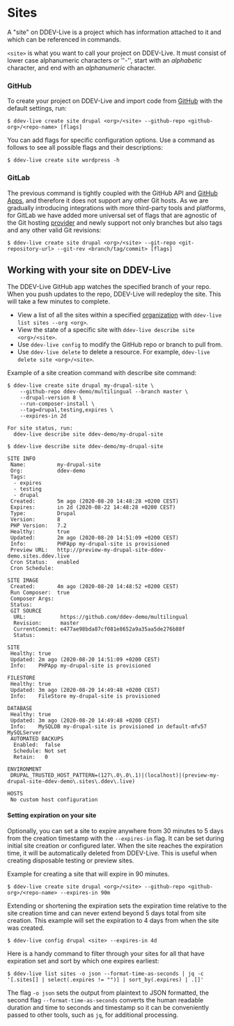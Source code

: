 # Sites

A "site" on DDEV-Live is a project which has information attached to it and which can be referenced in commands.

`<site>` is what you want to call your project on DDEV-Live. It must consist of lower case alphanumeric characters or ''-'', start with an _alphabetic_ character, and end with an _alphanumeric_ character.

### GitHub

To create your project on DDEV-Live and import code from [GitHub](github.md) with the default settings, run:
```
$ ddev-live create site drupal <org>/<site> --github-repo <github-org>/<repo-name> [flags]
```

You can add flags for specific configuration options. Use a command as follows to see all possible flags and their descriptions:
```
$ ddev-live create site wordpress -h
```

### GitLab

The previous command is tightly coupled with the GitHub API and [GitHub Apps](https://developer.github.com/apps/), and therefore it does not support any other Git hosts. As we are gradually introducing integrations with more third-party tools and platforms, for GitLab we have added more universal set of flags that are agnostic of the Git hosting [provider](https://docs.ddev.com/providers/) and newly support not only branches but also tags and any other valid Git revisions:
```
$ ddev-live create site drupal <org>/<site> --git-repo <git-repository-url> --git-rev <branch/tag/commit> [flags]
```


## Working with your site on DDEV-Live
The DDEV-Live GitHub app watches the specified branch of your repo. When you push updates to the repo, DDEV-Live will redeploy the site. This will take a few minutes to complete.

- View a list of all the sites within a specified [organization](organizations.md) with `ddev-live list sites --org <org>`.
- View the state of a specific site with `ddev-live describe site <org>/<site>`.
- Use `ddev-live config` to modify the GitHub repo or branch to pull from.
- Use `ddev-live delete` to delete a resource. For example, `ddev-live delete site <org>/<site>`.

Example of a site creation command with describe site command:
```
$ ddev-live create site drupal my-drupal-site \
    --github-repo ddev-demo/multilingual --branch master \
    --drupal-version 8 \
    --run-composer-install \
    --tag=drupal,testing,expires \
    --expires-in 2d

For site status, run:
  ddev-live describe site ddev-demo/my-drupal-site
```

```
$ ddev-live describe site ddev-demo/my-drupal-site

SITE INFO
 Name:          my-drupal-site
 Org:           ddev-demo
 Tags:           
  - expires
  - testing
  - drupal
 Created:       5m ago (2020-08-20 14:48:28 +0200 CEST)
 Expires:       in 2d (2020-08-22 14:48:28 +0200 CEST) 
 Type:          Drupal
 Version:       8
 PHP Version:   7.2
 Healthy:       true
 Updated:       2m ago (2020-08-20 14:51:09 +0200 CEST)
 Info:          PHPApp my-drupal-site is provisioned
 Preview URL:   http://preview-my-drupal-site-ddev-demo.sites.ddev.live
 Cron Status:   enabled
 Cron Schedule: 

SITE IMAGE
 Created:       4m ago (2020-08-20 14:48:52 +0200 CEST)
 Run Composer:  true
 Composer Args: 
 Status:
 GIT SOURCE 
  URL:           https://github.com/ddev-demo/multilingual
  Revision:      master
  CurrentCommit: e477ae98bda87cf081e8652a9a35aa5de276b88f
  Status:        

SITE
 Healthy: true
 Updated: 2m ago (2020-08-20 14:51:09 +0200 CEST)
 Info:    PHPApp my-drupal-site is provisioned

FILESTORE
 Healthy: true
 Updated: 3m ago (2020-08-20 14:49:48 +0200 CEST)
 Info:    FileStore my-drupal-site is provisioned

DATABASE
 Healthy: true
 Updated: 3m ago (2020-08-20 14:49:48 +0200 CEST)
 Info:    MySQLDB my-drupal-site is provisioned in default-mfv57 MySQLServer
 AUTOMATED BACKUPS
  Enabled:  false
  Schedule: Not set
  Retain:   0

ENVIRONMENT
 DRUPAL_TRUSTED_HOST_PATTERN=(127\.0\.0\.1)|(localhost)|(preview-my-drupal-site-ddev-demo\.sites\.ddev\.live)

HOSTS
 No custom host configuration
```

#### Setting expiration on your site
Optionally, you can set a site to expire anywhere from 30 minutes to 5 days from the creation timestamp with the `--expires-in` flag. It can be set during initial site creation or configured later. When the site reaches the expiration time, it will be automatically deleted from DDEV-Live. This is useful when creating disposable testing or preview sites.

Example for creating a site that will expire in 90 minutes.
```
$ ddev-live create site drupal <org>/<site> --github-repo <github-org>/<repo-name> --expires-in 90m
```

Extending or shortening the expiration sets the expiration time relative to the site creation time and can never extend beyond 5 days total from site creation.
This example will set the expiration to 4 days from when the site was created.
```
$ ddev-live config drupal <site> --expires-in 4d
```

Here is a handy command to filter through your sites for all that have expiration set and sort by which one expires earliest:
```
$ ddev-live list sites -o json --format-time-as-seconds | jq -c '[.sites[] | select(.expires != "")] | sort_by(.expires) | .[]'
```

The flag `-o json` sets the output from plaintext to JSON formatted, the second flag `--format-time-as-seconds` converts the human readable duration and time to seconds and timestamp so it can be conveniently passed to other tools, such as `jq`, for additional processing.
